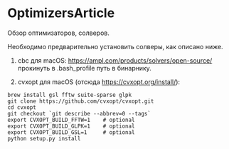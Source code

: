 # OptimizersArticle
Обзор оптимизаторов, солверов.

Необходимо предварительно установить солверы, как описано ниже.

1) cbc для macOS: https://ampl.com/products/solvers/open-source/
прокинуть в .bash_profile путь в бинарнику.

2) cvxopt для macOS (отсюда https://cvxopt.org/install/):
```
brew install gsl fftw suite-sparse glpk
git clone https://github.com/cvxopt/cvxopt.git
cd cvxopt
git checkout `git describe --abbrev=0 --tags`
export CVXOPT_BUILD_FFTW=1    # optional
export CVXOPT_BUILD_GLPK=1    # optional
export CVXOPT_BUILD_GSL=1     # optional
python setup.py install
```

